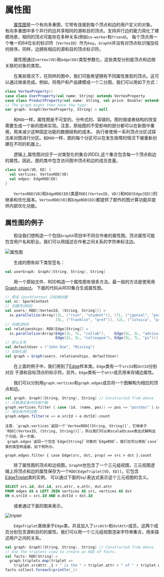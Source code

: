 # 属性图

&emsp;&emsp;[属性图](https://spark.apache.org/docs/latest/api/scala/index.html#org.apache.spark.graphx.Graph)是一个有向多重图，它带有连接到每个顶点和边的用户定义的对象。
有向多重图中多个并行的边共享相同的源和目的顶点。支持并行边的能力简化了建模场景，相同的顶点可能存在多种关系(例如`co-worker`和`friend`)。
每个顶点用一个唯一的64位长的标识符（`VertexID`）作为`key`。`GraphX`并没有对顶点标识强加任何排序。同样，边拥有相应的源和目的顶点标识符。

&emsp;&emsp;属性图通过`vertex(VD)`和`edge(ED)`类型参数化，这些类型分别是顶点和边相关联的对象的类型。

&emsp;&emsp;在某些情况下，在同样的图中，我们可能希望拥有不同属性类型的顶点。这可以通过继承完成。例如，将用户和产品建模成一个二分图，我们可以用如下方式：

```scala
class VertexProperty()
case class UserProperty(val name: String) extends VertexProperty
case class ProductProperty(val name: String, val price: Double) extends VertexProperty
// The graph might then have the type:
var graph: Graph[VertexProperty, String] = null
```
&emsp;&emsp;和`RDD`一样，属性图是不可变的、分布式的、容错的。图的值或者结构的改变需要生成一个新的图来实现。注意，原始图的不受影响的部分都可以在新图中重用，用来减少这种固定功能的数据结构的成本。
执行者使用一系列顶点分区试探法来对图进行分区。如`RDD`一样，图的每个分区可以在发生故障的情况下被重新创建在不同的机器上。

&emsp;&emsp;逻辑上,属性图对应于一对类型化的集合(RDD),这个集合包含每一个顶点和边的属性。因此，图的类中包含访问图中顶点和边的成员变量。

```scala
class Graph[VD, ED] {
  val vertices: VertexRDD[VD]
  val edges: EdgeRDD[ED]
}
```

&emsp;&emsp;`VertexRDD[VD]`和`EdgeRDD[ED]`类是`RDD[(VertexID, VD)]`和`RDD[Edge[ED]]`的继承和优化版本。`VertexRDD[VD]`和`EdgeRDD[ED]`都提供了额外的图计算功能并提供内部优化功能。

## 属性图的例子

&emsp;&emsp;假设我们想构造一个包括`GraphX`项目中不同合作者的属性图。顶点属性可能包含用户名和职业。我们可以用描述合作者之间关系的字符串标注边。

![属性图](../img/property_graph.png)

&emsp;&emsp;生成的图有如下类型签名：

```scala
val userGraph: Graph[(String, String), String]
```
&emsp;&emsp;用一个原始文件、RDD构造一个属性图有很多方法。最一般的方法是使用用[Graph object](https://spark.apache.org/docs/latest/api/scala/index.html#org.apache.spark.graphx.Graph$)。
下面的代码从RDD集合生成属性图。

```scala
// 假设 SparkContext 已经被创建
val sc: SparkContext
// 创建顶点RDD
val users: RDD[(VertexId, (String, String))] =
  sc.parallelize(Array((3L, ("rxin", "student")), (7L, ("jgonzal", "postdoc")),
                       (5L, ("franklin", "prof")), (2L, ("istoica", "prof"))))
// 创建边RDD
val relationships: RDD[Edge[String]] =
  sc.parallelize(Array(Edge(3L, 7L, "collab"),    Edge(5L, 3L, "advisor"),
                       Edge(2L, 5L, "colleague"), Edge(5L, 7L, "pi")))
// 默认关系
val defaultUser = ("John Doe", "Missing")
// 初始化图
val graph = Graph(users, relationships, defaultUser)
```

&emsp;&emsp;在上面的例子中，我们用到了[Edge](https://spark.apache.org/docs/latest/api/scala/index.html#org.apache.spark.graphx.Edge)样本类。`Edge`类有一个`srcId`和`dstId`分别对应
于源和目标顶点的标示符。另外，`Edge`类有一个`attr`成员用来存储边属性。

&emsp;&emsp;我们可以分别用`graph.vertices`和`graph.edges`成员将一个图解构为相应的顶点和边。

```scala
val graph: Graph[(String, String), String] // Constructed from above
// 计算满足条件的用户数
graph.vertices.filter { case (id, (name, pos)) => pos == "postdoc" }.count
// 满足条件的边数
graph.edges.filter(e => e.srcId > e.dstId).count
```

```
注意，`graph.vertices`返回一个`VertexRDD[(String, String)]`，它继承于`RDD[(VertexID, (String, String))]`。所以我们可以用scala的case表达式解构这个元组。另一方面，
`graph.edges`返回一个包含`Edge[String]`对象的`EdgeRDD`。我们也可以用到`case`类的类型构造器，如下例所示。

graph.edges.filter { case Edge(src, dst, prop) => src > dst }.count
```

&emsp;&emsp;除了属性图的顶点和边视图，`GraphX`也包含了一个三元组视图，三元视图逻辑上将顶点和边的属性保存为一个`RDD[EdgeTriplet[VD, ED]]`，它包含[EdgeTriplet](https://spark.apache.org/docs/latest/api/scala/index.html#org.apache.spark.graphx.EdgeTriplet)类的实例。
可以通过下面的`Sql`表达式表示这个三元视图的含义。
```sql
SELECT src.id, dst.id, src.attr, e.attr, dst.attr
FROM edges AS e LEFT JOIN vertices AS src, vertices AS dst
ON e.srcId = src.Id AND e.dstId = dst.Id
```

&emsp;&emsp;或者通过下面的图来表示。

![triplet](../img/triplet.png)

&emsp;&emsp;`EdgeTriplet`类继承于`Edge`类，并且加入了`srcAttr`和`dstAttr`成员，这两个成员分别包含源和目的的属性。我们可以用一个三元组视图渲染字符串集合，用来描述用户之间的关系。

```scala
val graph: Graph[(String, String), String] // Constructed from above
// Use the triplets view to create an RDD of facts.
val facts: RDD[String] =
  graph.triplets.map(triplet =>
    triplet.srcAttr._1 + " is the " + triplet.attr + " of " + triplet.dstAttr._1)
facts.collect.foreach(println(_))
```


